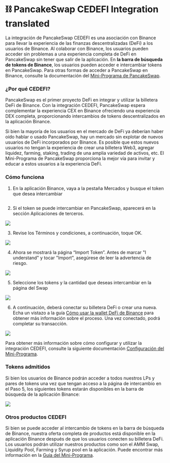 # ⛓ PancakeSwap CEDEFI Integration translated

La integración de PancakeSwap CEDEFI es una asociación con Binance para llevar la experiencia de las finanzas descentralizadas (DeFi) a los usuarios de Binance. Al colaborar con Binance, los usuarios pueden acceder sin problemas a una experiencia completa de DeFi en PancakeSwap sin tener que salir de la aplicación. En **la barra de búsqueda de tokens de Binance**, los usuarios pueden acceder e intercambiar tokens en PancakeSwap. Para otras formas de acceder a PancakeSwap en Binance, consulte la documentación del [Mini-Programa de PancakeSwap](https://docs.pancakeswap.finance/v/espanol/productos/pancakeswap-mini-programa/como-usar-el-mini-programa-de-pancakeswap#\_fpjcogyb7npp).

### ¿Por qué CEDEFI? <a href="#_fosz5mubejpv" id="_fosz5mubejpv"></a>

PancakeSwap es el primer proyecto DeFi en integrar y utilizar la billetera DeFi de Binance. Con la integración CEDEFI, PancakeSwap espera complementar la experiencia CEX en Binance ofreciendo una experiencia DEX completa, proporcionando intercambios de tokens descentralizados en la aplicación Binance.

Si bien la mayoría de los usuarios en el mercado de DeFi ya deberían haber oído hablar o usado PancakeSwap, hay un mercado sin explotar de nuevos usuarios de DeFi incorporados por Binance. Es posible que estos nuevos usuarios no tengan la experiencia de crear una billetera Web3, agregar liquidez, farming, staking, trading de una amplia variedad de activos, etc. El Mini-Programa de PancakeSwap proporciona la mejor vía para invitar y educar a estos usuarios a la experiencia DeFi.

### Cómo funciona <a href="#_4ljqmjtsu9vq" id="_4ljqmjtsu9vq"></a>

1. En la aplicación Binance, vaya a la pestaña Mercados y busque el token que desea intercambiar

<div align="center">

<img src="../../.gitbook/assets/0 (1).png" alt="">

</div>

2. Si el token se puede intercambiar en PancakeSwap, aparecerá en la sección Aplicaciones de terceros.

![](<../../.gitbook/assets/1 (1).png>)

3. Revise los Términos y condiciones, a continuación, toque OK.

![](<../../.gitbook/assets/2 (1).png>)

4. Ahora se mostrará la página “Import Token”. Antes de marcar "I understand" y tocar "Import", asegúrese de leer la advertencia de riesgo.

![](../../.gitbook/assets/3.png)

5. Seleccione los tokens y la cantidad que deseas intercambiar en la página del Swap

![](<../../.gitbook/assets/4 (2).png>)

6. A continuación, deberá conectar su billetera DeFi o crear una nueva. Echa un vistazo a la guía [Cómo usar la wallet DeFi de Binance](https://docs.pancakeswap.finance/v/espanol/productos/pancakeswap-mini-programa/como-usar-el-mini-programa-de-pancakeswap#\_qdq10t2po33) para obtener más información sobre el proceso. Una vez conectado, podrá completar su transacción.

![](../../.gitbook/assets/5.png)

Para obtener más información sobre cómo configurar y utilizar la integración CEDEFI, consulte la siguiente documentación [Configuración del Mini-Programa](https://docs.pancakeswap.finance/v/espanol/productos/pancakeswap-mini-programa/como-usar-el-mini-programa-de-pancakeswap#\_4py3ye639zdl).

### Tokens admitidos <a href="#_ymuneajtxbl8" id="_ymuneajtxbl8"></a>

Si bien los usuarios de Binance podrán acceder a todos nuestros LPs y pares de tokens una vez que tengan acceso a la página de intercambio en el Paso 5, los siguientes tokens estarán disponibles en la barra de búsqueda de la aplicación Binance:

![](<../../.gitbook/assets/6 (2).png>)

### Otros productos CEDEFI <a href="#_n665r08uk2p9" id="_n665r08uk2p9"></a>

Si bien se puede acceder al intercambio de tokens en la barra de búsqueda de Binance, nuestra oferta completa de productos está disponible en la aplicación Binance después de que los usuarios conecten su billetera DeFi. Los usuarios podrán utilizar nuestros productos como son el AMM Swap, Liquidity Pool, Farming y Syrup pool en la aplicación. Puede encontrar más información en la [Guía del Mini-Programa](https://docs.pancakeswap.finance/v/espanol/productos/pancakeswap-mini-programa/como-usar-el-mini-programa-de-pancakeswap).
